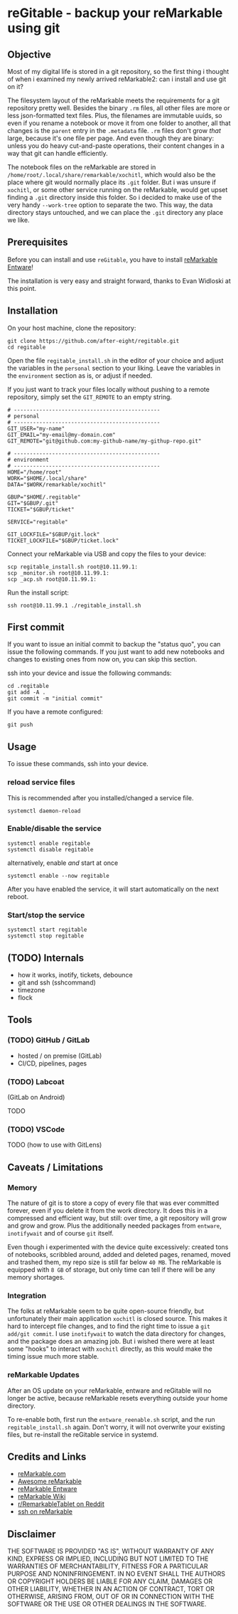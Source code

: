 # reGitable - backup your reMarkable using git



## Objective

Most of my digital life is stored in a git repository, so the first thing i thought of when i examined my newly arrived reMarkable2: can i install and use git on it?

The filesystem layout of the reMarkable meets the requirements for a git repository pretty well.
Besides the binary `.rm` files, all other files are more or less json-formatted text files.
Plus, the filenames are immutable uuids, so even if you rename a notebook or move it from one folder to another, all that changes is the `parent` entry in the `.metadata` file.
`.rm` files don't grow _that_ large, because it's one file per page.
And even though they are binary: unless you do heavy cut-and-paste operations, their content changes in a way that git can handle efficiently.

The notebook files on the reMarkable are stored in `/home/root/.local/share/remarkable/xochitl`, which would also be the place where git would normally place its `.git` folder.
But i was unsure if `xochitl`, or some other service running on the reMarkable, would get upset finding a `.git` directory inside this folder.
So i decided to make use of the very handy `--work-tree` option to separate the two.
This way, the data directory stays untouched, and we can place the `.git` directory any place we like.



## Prerequisites

Before you can install and use `reGitable`, you have to install [reMarkable Entware](https://github.com/evidlo/remarkable_entware)!

The installation is very easy and straight forward, thanks to Evan Widloski at this point.



## Installation

On your host machine, clone the repository:

```
git clone https://github.com/after-eight/regitable.git
cd regitable
```

Open the file `regitable_install.sh` in the editor of your choice and adjust the variables in the `personal` section to your liking. Leave the variables in the `environment` section as is, or adjust if needed.

If you just want to track your files locally without pushing to a remote repository, simply set the `GIT_REMOTE` to an empty string.

```
# ----------------------------------------------
# personal
# ----------------------------------------------
GIT_USER="my-name"
GIT_EMAIL="my-email@my-domain.com"
GIT_REMOTE="git@github.com:my-github-name/my-githup-repo.git"

# ----------------------------------------------
# environment
# ----------------------------------------------
HOME="/home/root"
WORK="$HOME/.local/share"
DATA="$WORK/remarkable/xochitl"

GBUP="$HOME/.regitable"
GIT="$GBUP/.git"
TICKET="$GBUP/ticket"

SERVICE="regitable"

GIT_LOCKFILE="$GBUP/git.lock"
TICKET_LOCKFILE="$GBUP/ticket.lock"
```


Connect your reMarkable via USB and copy the files to your device:

```
scp regitable_install.sh root@10.11.99.1:
scp _monitor.sh root@10.11.99.1:
scp _acp.sh root@10.11.99.1:
```

Run the install script:

```
ssh root@10.11.99.1 ./regitable_install.sh
```



## First commit

If you want to issue an initial commit to backup the "status quo", you can issue the following commands.
If you just want to add new notebooks and changes to existing ones from now on, you can skip this section.

ssh into your device and issue the following commands:

```
cd .regitable
git add -A .
git commit -m "initial commit"
```

If you have a remote configured:

```
git push
```



## Usage

To issue these commands, ssh into your device.

### reload service files

This is recommended after you installed/changed a service file.

```
systemctl daemon-reload
```


### Enable/disable the service

```
systemctl enable regitable
systemctl disable regitable
```

alternatively, enable _and_ start at once

```
systemctl enable --now regitable
```

After you have enabled the service, it will start automatically on the next reboot.

### Start/stop the service

```
systemctl start regitable
systemctl stop regitable
```



## (TODO) Internals

- how it works, inotify, tickets, debounce
- git and ssh (sshcommand)
- timezone
- flock



## Tools

### (TODO) GitHub / GitLab

- hosted / on premise (GitLab)
- CI/CD, pipelines, pages


### (TODO) Labcoat
(GitLab on Android)

TODO

### (TODO) VSCode

TODO (how to use with GitLens)



## Caveats / Limitations

### Memory

The nature of git is to store a copy of every file that was ever committed forever, even if you delete it from the work directory.
It does this in a compressed and efficient way, but still: over time, a git repository will grow and grow and grow.
Plus the additionally needed packages from `entware`, `inotifywait` and of course `git` itself.

Even though i experimented with the device quite excessively: created tons of notebooks, scribbled around, added and deleted pages, renamed, moved and trashed them, my repo size is still far below `40 MB`.
The reMarkable is equipped with `8 GB` of storage, but only time can tell if there will be any memory shortages.

### Integration

The folks at reMarkable seem to be quite open-source friendly, but unfortunately their main application `xochitl` is closed source.
This makes it hard to intercept file changes, and to find the right time to issue a `git add/git commit`.
I use `inotifywait` to watch the data directory for changes, and the package does an amazing job.
But i wished there were at least some "hooks" to interact with `xochitl` directly, as this would make the timing issue much more stable.

### reMarkable Updates

After an OS update on your reMarkable, entware and reGitable will no longer be active, because reMarkable resets everything outside your home directory.

To re-enable both, first run the `entware_reenable.sh` script, and the run `regitable_install.sh` again. Don't worry, it will not overwrite your existing files, but re-install the reGitable service in systemd.



## Credits and Links

- [reMarkable.com](https://remarkable.com/)
- [Awesome reMarkable](https://github.com/reHackable/awesome-reMarkable)
- [reMarkable Entware](https://github.com/evidlo/remarkable_entware)
- [reMarkable Wiki](https://remarkablewiki.com/start)
- [r/RemarkableTablet on Reddit](https://www.reddit.com/r/RemarkableTablet/)
- [ssh on reMarkable](https://remarkablewiki.com/tech/ssh)



## Disclaimer

THE SOFTWARE IS PROVIDED "AS IS", WITHOUT WARRANTY OF ANY KIND, EXPRESS OR IMPLIED, INCLUDING BUT NOT LIMITED TO THE WARRANTIES OF MERCHANTABILITY, FITNESS FOR A PARTICULAR PURPOSE AND NONINFRINGEMENT. IN NO EVENT SHALL THE AUTHORS OR COPYRIGHT HOLDERS BE LIABLE FOR ANY CLAIM, DAMAGES OR OTHER LIABILITY, WHETHER IN AN ACTION OF CONTRACT, TORT OR OTHERWISE, ARISING FROM, OUT OF OR IN CONNECTION WITH THE SOFTWARE OR THE USE OR OTHER DEALINGS IN THE SOFTWARE.
